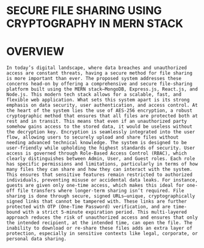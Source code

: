 # SECURE FILE SHARING USING CRYPTOGRAPHY IN MERN STACK 
# OVERVIEW
    In today’s digital landscape, where data breaches and unauthorized access are constant threats, having a secure method for file sharing is more important than ever. The proposed system addresses these concerns head-on by offering a comprehensive and secure file-sharing platform built using the MERN stack—MongoDB, Express.js, React.js, and Node.js. This modern tech stack allows for a scalable, fast, and flexible web application. What sets this system apart is its strong emphasis on data security, user authentication, and access control. At the heart of the system lies the use of AES-256 encryption, a robust cryptographic method that ensures that all files are protected both at rest and in transit. This means that even if an unauthorized party somehow gains access to the stored data, it would be useless without the decryption key. Encryption is seamlessly integrated into the user flow, allowing users to securely upload and share files without needing advanced technical knowledge. The system is designed to be user-friendly while upholding the highest standards of security. User access is governed through Role-Based Access Control (RBAC), which clearly distinguishes between Admin, User, and Guest roles. Each role has specific permissions and limitations, particularly in terms of how many files they can share and how they can interact with the system. This ensures that sensitive features remain restricted to authorized individuals, preventing misuse or accidental data leaks. For instance, guests are given only one-time access, which makes this ideal for one-off file transfers where longer-term sharing isn’t required. File sharing is done through secure, signed URLs—unique, cryptographically signed links that cannot be tampered with. These links are further protected with OTP (One-Time Password) verification, and are time-bound with a strict 5-minute expiration period. This multi-layered approach reduces the risk of unauthorized access and ensures that only the intended recipient, at the intended time, can open the file. The inability to download or re-share these files adds an extra layer of protection, especially in sensitive contexts like legal, corporate, or personal data sharing.
    
